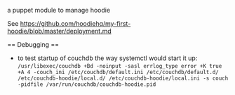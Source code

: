 a puppet module to manage hoodie

See https://github.com/hoodiehq/my-first-hoodie/blob/master/deployment.md

== Debugging ==

 * to test startup of couchdb the way systemctl would start it up:
    `/usr/libexec/couchdb +Bd -noinput -sasl errlog_type error +K true +A 4 -couch_ini /etc/couchdb/default.ini /etc/couchdb/default.d/ /etc/couchdb-hoodie/local.d/ /etc/couchdb-hoodie/local.ini -s couch -pidfile /var/run/couchdb/couchdb-hoodie.pid`
